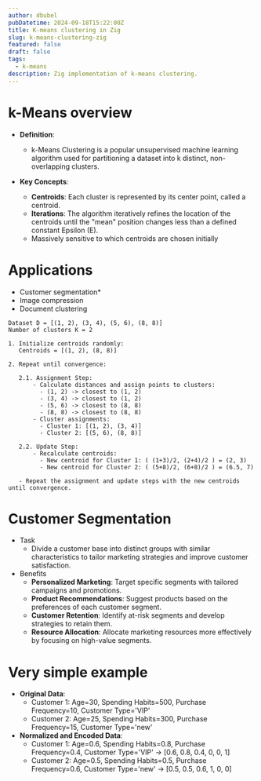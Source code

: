 ```yaml
---
author: dbubel
pubDatetime: 2024-09-18T15:22:00Z
title: K-means clustering in Zig
slug: k-means-clustering-zig
featured: false
draft: false
tags:
  - k-means
description: Zig implementation of k-means clustering.
---
```


# k-Means overview

- **Definition**:

  - k-Means Clustering is a popular unsupervised machine learning algorithm used for partitioning a dataset into k distinct, non-overlapping clusters.

- **Key Concepts**:
  - **Centroids**: Each cluster is represented by its center point, called a centroid.
  - **Iterations**: The algorithm iteratively refines the location of the centroids until the "mean" position changes less than a defined constant Epsilon (E).
  - Massively sensitive to which centroids are chosen initially

# Applications

- Customer segmentation\*
- Image compression
- Document clustering

```
Dataset D = [(1, 2), (3, 4), (5, 6), (8, 8)]
Number of clusters K = 2

1. Initialize centroids randomly:
   Centroids = [(1, 2), (8, 8)]

2. Repeat until convergence:

   2.1. Assignment Step:
       - Calculate distances and assign points to clusters:
         - (1, 2) -> closest to (1, 2)
         - (3, 4) -> closest to (1, 2)
         - (5, 6) -> closest to (8, 8)
         - (8, 8) -> closest to (8, 8)
       - Cluster assignments:
         - Cluster 1: [(1, 2), (3, 4)]
         - Cluster 2: [(5, 6), (8, 8)]

   2.2. Update Step:
       - Recalculate centroids:
         - New centroid for Cluster 1: ( (1+3)/2, (2+4)/2 ) = (2, 3)
         - New centroid for Cluster 2: ( (5+8)/2, (6+8)/2 ) = (6.5, 7)

   - Repeat the assignment and update steps with the new centroids until convergence.
```

# Customer Segmentation

- Task
  - Divide a customer base into distinct groups with similar characteristics to tailor marketing strategies and improve customer satisfaction.
- Benefits
  - **Personalized Marketing**: Target specific segments with tailored campaigns and promotions.
  - **Product Recommendations**: Suggest products based on the preferences of each customer segment.
  - **Customer Retention**: Identify at-risk segments and develop strategies to retain them.
  - **Resource Allocation**: Allocate marketing resources more effectively by focusing on high-value segments.

# Very simple example

- **Original Data**:
  - Customer 1: Age=30, Spending Habits=500, Purchase Frequency=10, Customer Type='VIP'
  - Customer 2: Age=25, Spending Habits=300, Purchase Frequency=15, Customer Type='new'
- **Normalized and Encoded Data**:
  - Customer 1: Age=0.6, Spending Habits=0.8, Purchase Frequency=0.4, Customer Type='VIP' -> [0.6, 0.8, 0.4, 0, 0, 1]
  - Customer 2: Age=0.5, Spending Habits=0.5, Purchase Frequency=0.6, Customer Type='new' -> [0.5, 0.5, 0.6, 1, 0, 0]
